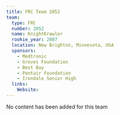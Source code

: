 ```yaml
---
title: FRC Team 2052
team:
  type: FRC
  number: 2052
  name: KnightKrawler
  rookie_year: 2007
  location: New Brighton, Minnesota, USA
  sponsors:
    - Medtronic
    - Groves Foundation
    - Best Buy
    - Pentair Foundation
    - Irondale Senior High
  links:
    Website: 
---
```

No content has been added for this team